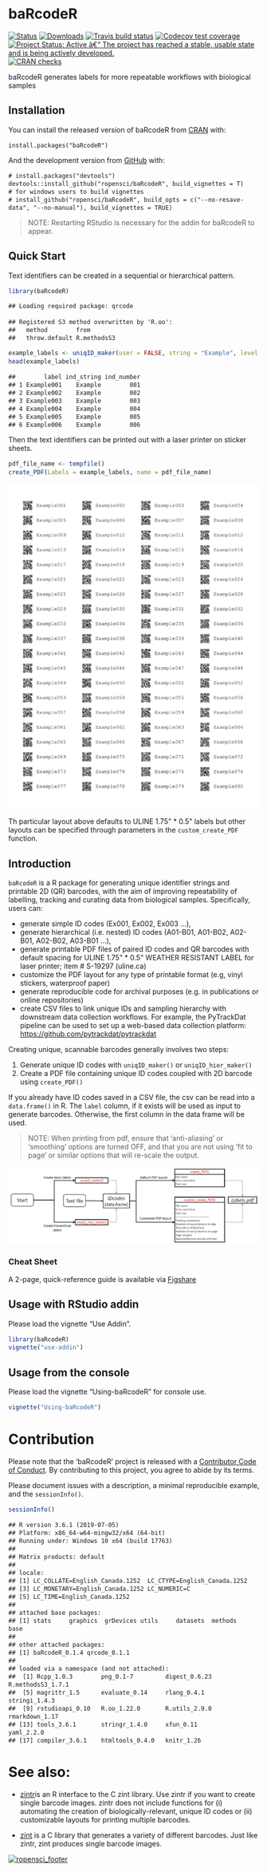 
<!-- README.md is generated from README.Rmd. Please edit that file -->

# baRcodeR

<!-- badges: start -->

[![Status](https://www.r-pkg.org/badges/version/baRcodeR)](https://CRAN.R-project.org/package=baRcodeR)
[![Downloads](https://cranlogs.r-pkg.org/badges/grand-total/baRcodeR)](https://CRAN.R-project.org/package=baRcodeR)
[![Travis build
status](https://travis-ci.org/ropensci/baRcodeR.svg?branch=master)](https://travis-ci.org/ropensci/baRcodeR)
[![Codecov test
coverage](https://codecov.io/gh/ropensci/baRcodeR/branch/master/graph/badge.svg)](https://codecov.io/gh/ropensci/baRcodeR?branch=master)
[![Project Status: Active â€“ The project has reached a stable, usable
state and is being actively
developed.](https://www.repostatus.org/badges/latest/active.svg)](https://www.repostatus.org/#active)
[![CRAN
checks](https://cranchecks.info/badges/worst/baRcodeR)](https://cran.r-project.org/web/checks/check_results_baRcodeR.html)
<!-- badges: end -->

baRcodeR generates labels for more repeatable workflows with biological
samples

## Installation

You can install the released version of baRcodeR from
[CRAN](https://CRAN.R-project.org) with:

    install.packages("baRcodeR")

And the development version from [GitHub](https://github.com/) with:

    # install.packages("devtools")
    devtools::install_github("ropensci/baRcodeR", build_vignettes = T)
    # for windows users to build vignettes
    # install_github("ropensci/baRcodeR", build_opts = c("--no-resave-data", "--no-manual"), build_vignettes = TRUE)

> NOTE: Restarting RStudio is necessary for the addin for baRcodeR to
> appear.

## Quick Start

Text identifiers can be created in a sequential or hierarchical pattern.

``` r
library(baRcodeR)
```

    ## Loading required package: qrcode

    ## Registered S3 method overwritten by 'R.oo':
    ##   method        from       
    ##   throw.default R.methodsS3

``` r
example_labels <- uniqID_maker(user = FALSE, string = "Example", level = 1:80)
head(example_labels)
```

    ##        label ind_string ind_number
    ## 1 Example001    Example        001
    ## 2 Example002    Example        002
    ## 3 Example003    Example        003
    ## 4 Example004    Example        004
    ## 5 Example005    Example        005
    ## 6 Example006    Example        006

Then the text identifiers can be printed out with a laser printer on
sticker sheets.

``` r
pdf_file_name <- tempfile()
create_PDF(Labels = example_labels, name = pdf_file_name)
```

![](man/figures/example.png)<!-- -->

Th particular layout above defaults to ULINE 1.75" \* 0.5" labels but
other layouts can be specified through parameters in the
`custom_create_PDF` function.

## Introduction

`baRcodeR` is a R package for generating unique identifier strings and
printable 2D (QR) barcodes, with the aim of improving repeatability of
labelling, tracking and curating data from biological samples.
Specifically, users can:

  - generate simple ID codes (Ex001, Ex002, Ex003 …),
  - generate hierarchical (i.e. nested) ID codes (A01-B01, A01-B02,
    A02-B01, A02-B02, A03-B01 …),
  - generate printable PDF files of paired ID codes and QR barcodes with
    default spacing for ULINE 1.75" \* 0.5" WEATHER RESISTANT LABEL for
    laser printer; item \# S-19297 (uline.ca)
  - customize the PDF layout for any type of printable format (e.g,
    vinyl stickers, waterproof paper)
  - generate reproducible code for archival purposes (e.g. in
    publications or online repositories)
  - create CSV files to link unique IDs and sampling hierarchy with
    downstream data collection workflows. For example, the PyTrackDat
    pipeline can be used to set up a web-based data collection platform:
    <https://github.com/pytrackdat/pytrackdat>

Creating unique, scannable barcodes generally involves two steps:

1.  Generate unique ID codes with `uniqID_maker()` or
    `uniqID_hier_maker()`
2.  Create a PDF file containing unique ID codes coupled with 2D barcode
    using `create_PDF()`

If you already have ID codes saved in a CSV file, the csv can be read
into a `data.frame()` in R. The `label` column, if it exists will be
used as input to generate barcodes. Otherwise, the first column in the
data frame will be used.

> NOTE: When printing from pdf, ensure that ‘anti-aliasing’ or
> ‘smoothing’ options are turned OFF, and that you are not using ‘fit
> to page’ or similar options that will re-scale the output.

![Flowchart of major functions](man/figures/Flowchart.png)

### Cheat Sheet

A 2-page, quick-reference guide is available via
[Figshare](https://dx.doi.org/10.6084/m9.figshare.7043309)

## Usage with RStudio addin

Please load the vignette “Use Addin”.

``` r
library(baRcodeR)
vignette("use-addin")
```

## Usage from the console

Please load the vignette “Using-baRcodeR” for console use.

``` r
vignette("Using-baRcodeR")
```

# Contribution

Please note that the ‘baRcodeR’ project is released with a [Contributor
Code of
Conduct](https://github.com/ropensci/baRcodeR/blob/master/CODE_OF_CONDUCT.md).
By contributing to this project, you agree to abide by its terms.

Please document issues with a description, a minimal reproducible
example, and the `sessionInfo()`.

``` r
sessionInfo()
```

    ## R version 3.6.1 (2019-07-05)
    ## Platform: x86_64-w64-mingw32/x64 (64-bit)
    ## Running under: Windows 10 x64 (build 17763)
    ## 
    ## Matrix products: default
    ## 
    ## locale:
    ## [1] LC_COLLATE=English_Canada.1252  LC_CTYPE=English_Canada.1252   
    ## [3] LC_MONETARY=English_Canada.1252 LC_NUMERIC=C                   
    ## [5] LC_TIME=English_Canada.1252    
    ## 
    ## attached base packages:
    ## [1] stats     graphics  grDevices utils     datasets  methods   base     
    ## 
    ## other attached packages:
    ## [1] baRcodeR_0.1.4 qrcode_0.1.1  
    ## 
    ## loaded via a namespace (and not attached):
    ##  [1] Rcpp_1.0.3        png_0.1-7         digest_0.6.23     R.methodsS3_1.7.1
    ##  [5] magrittr_1.5      evaluate_0.14     rlang_0.4.1       stringi_1.4.3    
    ##  [9] rstudioapi_0.10   R.oo_1.22.0       R.utils_2.9.0     rmarkdown_1.17   
    ## [13] tools_3.6.1       stringr_1.4.0     xfun_0.11         yaml_2.2.0       
    ## [17] compiler_3.6.1    htmltools_0.4.0   knitr_1.26

# See also:

  - [zintr](https://github.com/carlganz/zintr)is an R interface to the C
    zint library. Use zintr if you want to create single barcode images.
    zintr does not include functions for (i) automating the creation of
    biologically-relevant, unique ID codes or (ii) customizable layouts
    for printing multiple barcodes.

  - [zint](http://zint.org.uk/) is a C library that generates a variety
    of different barcodes. Just like zintr, zint produces single barcode
    images.

[![ropensci\_footer](https://ropensci.org/public_images/ropensci_footer.png)](https://ropensci.org)
